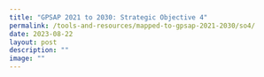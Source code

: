 ```yaml
---
title: "GPSAP 2021 to 2030: Strategic Objective 4"
permalink: /tools-and-resources/mapped-to-gpsap-2021-2030/so4/
date: 2023-08-22
layout: post
description: ""
image: ""
---
```

